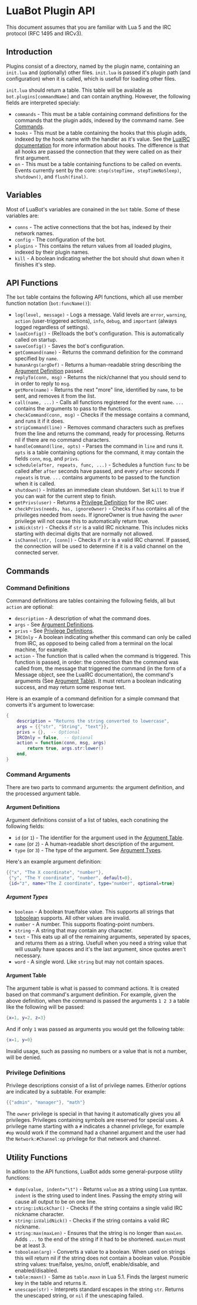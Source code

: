 LuaBot Plugin API
=================

This document assumes that you are familiar with Lua 5 and
the IRC protocol (RFC 1495 and IRCv3).



Introduction
------------

Plugins consist of a directory, named by the plugin name, containing an
`init.lua` and (optionally) other files.  `init.lua` is passed it's plugin
path (and configuration) when it is called, which is usefull for loading
other files.

`init.lua` should return a table.  This table will be available as
`bot.plugins[commandName]` and can contain anything.
However, the following fields are interpreted specialy:

  * `commands` - This must be a table containing command definitions for the
	commands that the plugin adds, indexed by the commamd name.
	See [Commands](#commands).
  * `hooks` - This must be a table containing the hooks that this plugin
	adds, indexed by the hook name with the handler as it's value.
	See the [LuaIRC documentation](irc/doc/irc.luadoc) for more
	information about hooks.  The difference is that all hooks are passed
	the connection that they were called on as their first argument.
  * `on` - This must be a table containing functions to be called on events.
	Events currently sent by the core: `step(stepTime, stepTimeNoSleep)`,
	`shutdown()`, and `flush(final)`.



Variables
---------

Most of LuaBot's variables are conained in the `bot` table.  Some of these
variables are:

  * `conns`   - The active connections that the bot has, indexed by their
	network names.
  * `config`  - The configuration of the bot.
  * `plugins` - This contains the return values from all loaded plugins,
	indexed by their plugin names.
  * `kill`    - A boolean indicating whether the bot should shut down when it
	finishes it's step.



API Functions
-------------

The `bot` table contains the following API functions, which all use member
function notation (`bot:funcName()`):

  * `log(level, message)` - Logs a message.  Valid levels are `error`,
	`warning`, `action` (user-triggered actions), `info`, `debug`, and
	`important` (always logged regardless of settings).
  * `loadConfig()` - (Re)loads the bot's configuration.  This is automatically
	called on startup.
  * `saveConfig()` - Saves the bot's configuration.
  * `getCommand(name)` - Returns the command definition for the command
	specified by `name`.
  * `humanArgs(argDef)` - Returns a human-readable string describing the
	[Argument Definition](#argument-definitions) passed.
  * `replyTo(conn, msg)` - Returns the nick/channel that you should send to in
	order to reply to `msg`.
  * `getMore(name)` - Returns the next "more" line, identified by `name`, to
	be sent, and removes it from the list.
  * `call(name, ...)` - Calls all functions registered for the event `name`.
	`...` contains the arguments to pass to the functions.
  * `checkCommand(conn, msg)` - Checks if the message contains a command, and
	runs it if it does.
  * `stripCommand(line)` - Removes command characters such as prefixes from
	the line and returns the command, ready for processing.  Returns nil
	if there are no command characters.
  * `handleCommand(line, opts)` - Parses the command in `line` and runs it.
	`opts` is a table containing options for the command, it may contain
	the fields `conn`, `msg`, and `privs`.
  * `schedule(after, repeats, func, ...)` - Schedules a function `func` to be
	called after `after` seconds have passed, and every `after` seconds if
	`repeats` is true.  `...` contains arguments to be passed to the
	function when it is called.
  * `shutdown()` - Initiates an immediate clean shutdown.  Set `kill` to true
	if you can wait for the current step to finish.
  * `getPrivs(user)` - Returns a [Privilege Definition](#privilege-definitions)
	for the IRC user.
  * `checkPrivs(needs, has, ignoreOwner)` - Checks if `has` contains all of
	the privileges needed from `needs`.  If ignoreOwner is true having the
	`owner` privilege will not cause this to automatically return true.
  * `isNick(str)` - Checks if `str` is a valid IRC nickname.  This includes
	nicks starting with decimal digits that are normally not allowed.
  * `isChannel(str, [conn])` - Checks if `str` is a valid IRC channel.
	If passed, the connection will be used to determine if it is a valid
	channel on the connected server.



Commands
--------

### Command Definitions

Command definitions are tables containing the following fields, all but `action`
are optional:

  * `description` - A description of what the command does.
  * `args`        - See [Argument Definitions](#argument-definitions).
  * `privs`       - See [Privilege Definitions](#privilege-definitions).
  * `IRCOnly`     - A boolean indicating whether this command can only be
	called from IRC, as opposed to being called from a terminal on the
	local machine, for example.
  * `action`      - The function that is called when the command is triggered.
	This function is passed, in order: the connection than the command was
	called from, the message that triggered the command (in the form of a
	Message object, see the LuaIRC documentation), the command's arguments
	(See [Argument Table](#argument-table)).  It must return a boolean
	indicating success, and may return some response text.


Here is an example of a command definition for a simple command that converts
it's argument to lowercase:
```Lua
{
	description = "Returns the string converted to lowercase",
	args = {{"str", "String", "text"}},
	privs = {},  -- Optional
	IRCOnly = false,  -- Optional
	action = function(conn, msg, args)
		return true, args.str:lower()
	end,
}
```

### Command Arguments

There are two parts to command arguments: the argument definition, and the
processed argument table.

#### Argument Definitions

Argument definitions consist of a list of tables, each conatining the following
fields:

  * `id` (or `1`)   - The identifier for the argument used in the
	[Argument Table](#argument-table).
  * `name` (or `2`) - A human-readable short description of the argument.
  * `type` (or `3`) - The type of the argument.
	See [Argument Types](#argument-types).

Here's an example argument definition:
```Lua
{{"x", "The X coordinate", "number"},
 {"y", "The Y coordinate", "number", default=0},
 {id="z", name="The Z coordinate", type="number", optional=true}
```

##### Argument Types

  * `boolean` - A boolean true/false value.  This supports all strings that
	[toboolean](#toboolean) supports.  All other values are invalid.
  * `number`  - A number.  This supports floating-point numbers.
  * `string`  - A string that may contain any character.
  * `text`    - This eats up all of the remaining arguments, seperated by
	spaces, and returns them as a string.  Usefull when you need a string
	value that will usually have spaces and it's the last argument, since
	quotes aren't necessary.
  * `word`    - A single word.  Like `string` but may not contain spaces.


#### Argument Table

The argument table is what is passed to command actions.  It is created based
on that command's argument definition.  For example, given the above
definition, when the command is passed the arguments `1 2 3` a table like the
following will be passed:
```Lua
{x=1, y=2, z=3}
```

And if only `1` was passed as arguments you would get the following table:
```Lua
{x=1, y=0}
```

Invalid usage, such as passing no numbers or a value that is not a number, will
be denied.

### Privilege Definitions

Privilege descriptions consist of a list of privilege names.  Either/or options
are indicated by a subtable.  For example:
```Lua
{{"admin", "manager"}, "math"}
```
The `owner` privilege is special in that having it automatically gives you all
privileges.
Privileges containing symbols are reserved for special uses.  A privilege name
starting with a `#` indicates a channel privilege, for example `#op` would work
if the command had a channel argument and the user had the `Network:#Channel:op`
privilege for that network and channel.



Utility Functions
-----------------

In adition to the API functions, LuaBot adds some general-purpose utility
functions:

  * `dump(value, indent="\t")` - Returns `value` as a string using Lua syntax.
	`indent` is the string used to indent lines.  Passing the empty string
	will cause all output to be on one line.
  * `string:isNickChar()` - Checks if the string contains a single valid IRC
	nickname character.
  * `string:isValidNick()` - Checks if the string contains a valid IRC nickname.
  * `string:max(maxLen)` - Ensures that the string is no longer than `maxLen`.
	Adds `...` to the end of the string if it had to be shortened.
	`maxLen` must be at least 3.
  * `toboolean(arg)` <a name="toboolean" /> - Converts a value to a boolean.
	When used on strings this will return nil if the string does not
	contain a boolean value.  Possible string values: true/false, yes/no,
	on/off, enable/disable, and enabled/disabled.
  * `table:maxn()` - Same as `table.maxn` in Lua 5.1.  Finds the largest
	numeric key in the table and returns it.
  * `unescape(str)` - Interprets standard escapes in the string `str`.
	Returns the unescaped string, or `nil` if the unescaping failed.

